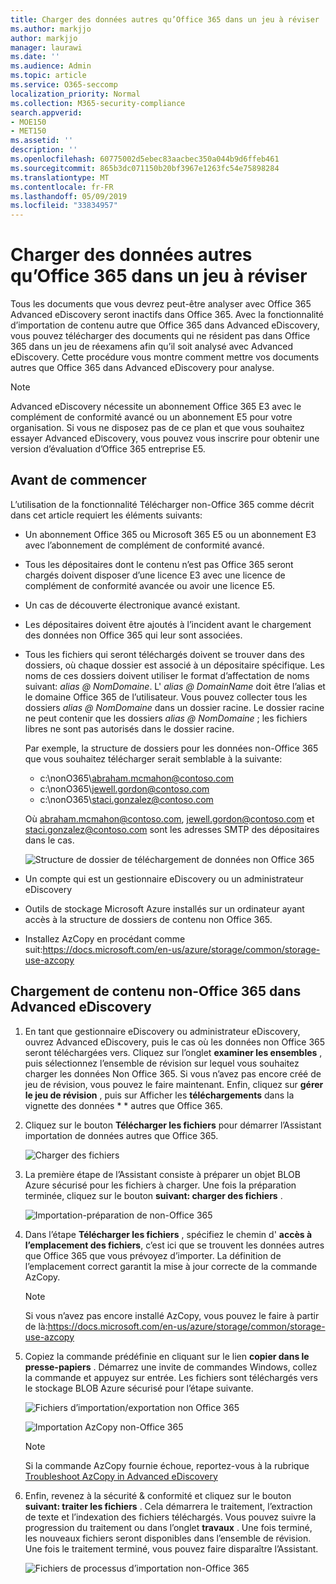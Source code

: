 ```yaml
---
title: Charger des données autres qu’Office 365 dans un jeu à réviser
ms.author: markjjo
author: markjjo
manager: laurawi
ms.date: ''
ms.audience: Admin
ms.topic: article
ms.service: O365-seccomp
localization_priority: Normal
ms.collection: M365-security-compliance
search.appverid:
- MOE150
- MET150
ms.assetid: ''
description: ''
ms.openlocfilehash: 60775002d5ebec83aacbec350a044b9d6ffeb461
ms.sourcegitcommit: 865b3dc071150b20bf3967e1263fc54e75898284
ms.translationtype: MT
ms.contentlocale: fr-FR
ms.lasthandoff: 05/09/2019
ms.locfileid: "33834957"
---
```

# <a name="load-non-office-365-data-into-a-review-set"></a>Charger des données autres qu’Office 365 dans un jeu à réviser

Tous les documents que vous devrez peut-être analyser avec Office 365 Advanced eDiscovery seront inactifs dans Office 365. Avec la fonctionnalité d’importation de contenu autre que Office 365 dans Advanced eDiscovery, vous pouvez télécharger des documents qui ne résident pas dans Office 365 dans un jeu de réexamens afin qu’il soit analysé avec Advanced eDiscovery. Cette procédure vous montre comment mettre vos documents autres que Office 365 dans Advanced eDiscovery pour analyse.

>[!Note]
>Advanced eDiscovery nécessite un abonnement Office 365 E3 avec le complément de conformité avancé ou un abonnement E5 pour votre organisation. Si vous ne disposez pas de ce plan et que vous souhaitez essayer Advanced eDiscovery, vous pouvez vous inscrire pour obtenir une version d’évaluation d’Office 365 entreprise E5.

## <a name="before-you-begin"></a>Avant de commencer

L’utilisation de la fonctionnalité Télécharger non-Office 365 comme décrit dans cet article requiert les éléments suivants:

- Un abonnement Office 365 ou Microsoft 365 E5 ou un abonnement E3 avec l’abonnement de complément de conformité avancé.

- Tous les dépositaires dont le contenu n’est pas Office 365 seront chargés doivent disposer d’une licence E3 avec une licence de complément de conformité avancée ou avoir une licence E5.

- Un cas de découverte électronique avancé existant.

- Les dépositaires doivent être ajoutés à l’incident avant le chargement des données non Office 365 qui leur sont associées.

- Tous les fichiers qui seront téléchargés doivent se trouver dans des dossiers, où chaque dossier est associé à un dépositaire spécifique. Les noms de ces dossiers doivent utiliser le format d’affectation de noms suivant: *alias @ NomDomaine*. L' *alias @ DomainName* doit être l’alias et le domaine Office 365 de l’utilisateur. Vous pouvez collecter tous les dossiers *alias @ NomDomaine* dans un dossier racine. Le dossier racine ne peut contenir que les dossiers *alias @ NomDomaine* ; les fichiers libres ne sont pas autorisés dans le dossier racine.

   Par exemple, la structure de dossiers pour les données non-Office 365 que vous souhaitez télécharger serait semblable à la suivante:

   - c:\nonO365\abraham.mcmahon@contoso.com
   - c:\nonO365\jewell.gordon@contoso.com
   - c:\nonO365\staci.gonzalez@contoso.com

   Où abraham.mcmahon@contoso.com, jewell.gordon@contoso.com et staci.gonzalez@contoso.com sont les adresses SMTP des dépositaires dans le cas.

   ![Structure de dossier de téléchargement de données non Office 365](../media/3f2dde84-294e-48ea-b44b-7437bd25284c.png)

- Un compte qui est un gestionnaire eDiscovery ou un administrateur eDiscovery

- Outils de stockage Microsoft Azure installés sur un ordinateur ayant accès à la structure de dossiers de contenu non Office 365.

- Installez AzCopy en procédant comme suit:https://docs.microsoft.com/en-us/azure/storage/common/storage-use-azcopy

## <a name="upload-non-office-365-content-into-advanced-ediscovery"></a>Chargement de contenu non-Office 365 dans Advanced eDiscovery

1. En tant que gestionnaire eDiscovery ou administrateur eDiscovery, ouvrez Advanced eDiscovery, puis le cas où les données non Office 365 seront téléchargées vers.  Cliquez sur l’onglet **examiner les ensembles** , puis sélectionnez l’ensemble de révision sur lequel vous souhaitez charger les données Non Office 365.  Si vous n’avez pas encore créé de jeu de révision, vous pouvez le faire maintenant.  Enfin, cliquez sur **gérer le jeu de révision** , puis sur Afficher les **téléchargements** dans la vignette des données * * autres que Office 365.

2. Cliquez sur le bouton **Télécharger les fichiers** pour démarrer l’Assistant importation de données autres que Office 365.

   ![Charger des fichiers](../media/574f4059-4146-4058-9df3-ec97cf28d7c7.png)

3. La première étape de l’Assistant consiste à préparer un objet BLOB Azure sécurisé pour les fichiers à charger.  Une fois la préparation terminée, cliquez sur le bouton **suivant: charger des fichiers** .

   ![Importation-préparation de non-Office 365](../media/0670a347-a578-454a-9b3d-e70ef47aec57.png)
 
4. Dans l’étape **Télécharger les fichiers** , spécifiez le chemin d' **accès à l’emplacement des fichiers**, c’est ici que se trouvent les données autres que Office 365 que vous prévoyez d’importer.  La définition de l’emplacement correct garantit la mise à jour correcte de la commande AzCopy.

   > [!NOTE]
   > Si vous n’avez pas encore installé AzCopy, vous pouvez le faire à partir de là:https://docs.microsoft.com/en-us/azure/storage/common/storage-use-azcopy

5. Copiez la commande prédéfinie en cliquant sur le lien **copier dans le presse-papiers** . Démarrez une invite de commandes Windows, collez la commande et appuyez sur entrée.  Les fichiers sont téléchargés vers le stockage BLOB Azure sécurisé pour l’étape suivante.

   ![Fichiers d’importation/exportation non Office 365](../media/3ea53b5d-7f9b-4dfc-ba63-90a38c14d41a.png)

   ![Importation AzCopy non-Office 365](../media/504e2dbe-f36f-4f36-9b08-04aea85d8250.png)

   > [!NOTE]
   > Si la commande AzCopy fournie échoue, reportez-vous à la rubrique [Troubleshoot AzCopy in Advanced eDiscovery](troubleshooting-azcopy.md)

6. Enfin, revenez à la sécurité & conformité et cliquez sur le bouton **suivant: traiter les fichiers** .  Cela démarrera le traitement, l’extraction de texte et l’indexation des fichiers téléchargés.  Vous pouvez suivre la progression du traitement ou dans l’onglet **travaux** .  Une fois terminé, les nouveaux fichiers seront disponibles dans l’ensemble de révision.  Une fois le traitement terminé, vous pouvez faire disparaître l’Assistant.

   ![Fichiers de processus d’importation non-Office 365](../media/218b1545-416a-4a9f-9b25-3b70e8508f67.png)

